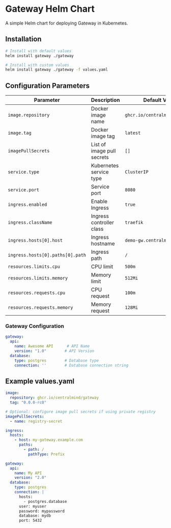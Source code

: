 # Gateway Helm Chart

A simple Helm chart for deploying Gateway in Kubernetes.

## Installation

```bash
# Install with default values
helm install gateway ./gateway

# Install with custom values
helm install gateway ./gateway -f values.yaml
```

## Configuration Parameters

| Parameter | Description             | Default Value |
|-----------|-------------------------|---------------|
| `image.repository` | Docker image name       | `ghcr.io/centralmind/gateway` |
| `image.tag` | Docker image tag        | `latest` |
| `imagePullSecrets` | List of image pull secrets | `[]` |
| `service.type` | Kubernetes service type | `ClusterIP` |
| `service.port` | Service port            | `8080` |
| `ingress.enabled` | Enable Ingress          | `true` |
| `ingress.className` | Ingress controller class | `traefik` |
| `ingress.hosts[0].host` | Ingress hostname        | `demo-gw.centralmind.io` |
| `ingress.hosts[0].paths[0].path` | Ingress path            | `/` |
| `resources.limits.cpu` | CPU limit               | `500m` |
| `resources.limits.memory` | Memory limit            | `512Mi` |
| `resources.requests.cpu` | CPU request             | `100m` |
| `resources.requests.memory` | Memory request          | `128Mi` |

### Gateway Configuration

```yaml
gateway:
  api:
    name: Awesome API      # API Name
    version: "1.0"        # API Version
  database:
    type: postgres        # Database type
    connection: ''        # Database connection string
```

## Example values.yaml

```yaml
image:
  repository: ghcr.io/centralmind/gateway
  tag: "0.0.0-rc0"

# Optional: configure image pull secrets if using private registry
imagePullSecrets:
  - name: registry-secret

ingress:
  hosts:
    - host: my-gateway.example.com
      paths:
        - path: /
          pathType: Prefix

gateway:
  api:
    name: My API
    version: "2.0"
  database:
    type: postgres
    connection: |
      hosts:
        - postgres.database
      user: myuser
      password: mypassword
      database: mydb
      port: 5432
``` 
